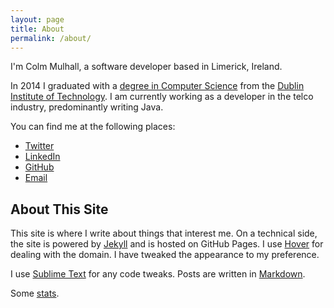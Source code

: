 ```yaml
---
layout: page
title: About
permalink: /about/
---
```


I'm Colm Mulhall, a software developer based in Limerick, Ireland. 

In 2014 I graduated with a [degree in Computer Science][csdegree] from the 
[Dublin Institute of Technology][comp]. I am currently working as 
a developer in the telco industry, predominantly writing Java.

You can find me at the following places: 

* [Twitter][twtr]
* [LinkedIn][lnkin]
* [GitHub][gthb]
* [Email][mail]

## About This Site

This site is where I write about things that interest me. 
On a technical side, the site is powered by [Jekyll][jek] and is hosted on GitHub Pages.
I use [Hover][hvr] for dealing with the domain. I have tweaked the appearance to my 
preference.

I use [Sublime Text][sbltxt] for any code tweaks. Posts are written in 
[Markdown][mrkd].

Some [stats][stats].

[csdegree]: /education/
[comp]: http://www.dit.ie/computing/
[twtr]: https://twitter.com/ColmMulhall
[lnkin]: https://ie.linkedin.com/in/colmmulhall
[gthb]: https://github.com/colmulhall
[mail]: mailto:colmmul92@gmail.com
[jek]: http://www.jekyllrb.com
[hrku]: https://www.heroku.com/
[hvr]: https://www.hover.com/
[sbltxt]: http://www.sublimetext.com/
[mrkd]: https://daringfireball.net/projects/markdown/
[stats]: /stats/